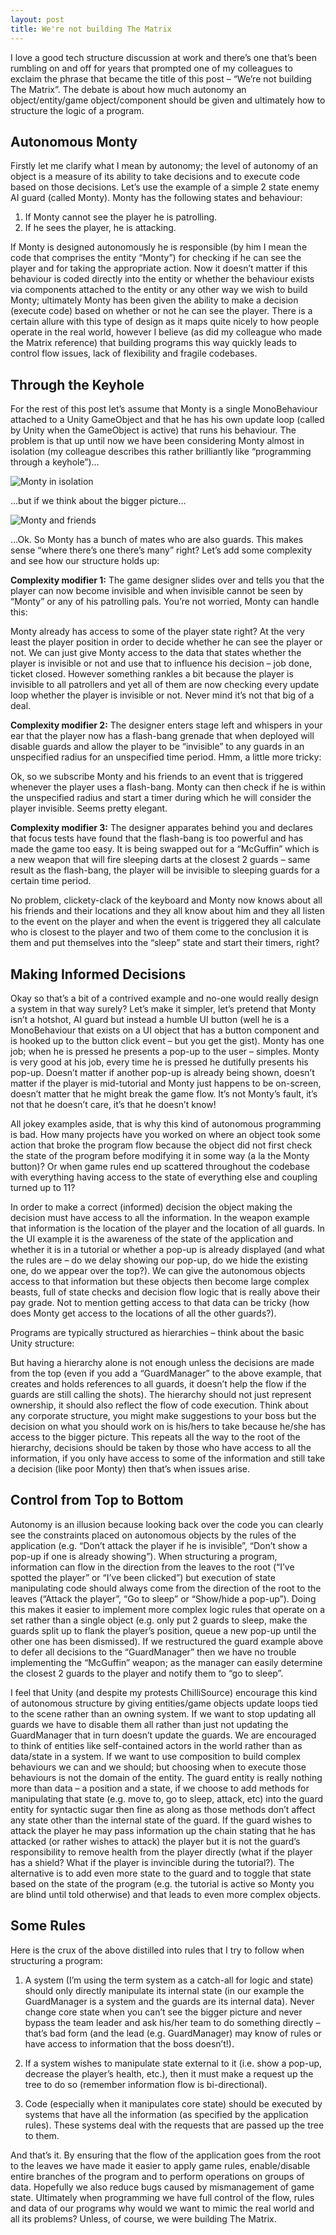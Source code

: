 ```yaml
---
layout: post
title: We're not building The Matrix
---
```


I love a good tech structure discussion at work and there’s one that’s been rumbling on and off for years that prompted one of my colleagues to exclaim the phrase that became the title of this post – “We’re not building The Matrix”. The debate is about how much autonomy an object/entity/game object/component should be given and ultimately how to structure the logic of a program.

## Autonomous Monty

Firstly let me clarify what I mean by autonomy; the level of autonomy of an object is a measure of its ability to take decisions and to execute code based on those decisions. Let’s use the example of a simple 2 state enemy AI guard (called Monty). Monty has the following states and behaviour:

1. If Monty cannot see the player he is patrolling.
2. If he sees the player, he is attacking.

If Monty is designed autonomously he is responsible (by him I mean the code that comprises the entity “Monty”) for checking if he can see the player and for taking the appropriate action. Now it doesn’t matter if this behaviour is coded directly into the entity or whether the behaviour exists via components attached to the entity or any other way we wish to build Monty; ultimately Monty has been given the ability to make a decision (execute code) based on whether or not he can see the player. There is a certain allure with this type of design as it maps quite nicely to how people operate in the real world, however I believe (as did my colleague who made the Matrix reference) that building programs this way quickly leads to control flow issues, lack of flexibility and fragile codebases.

## Through the Keyhole

For the rest of this post let’s assume that Monty is a single MonoBehaviour attached to a Unity GameObject and that he has his own update loop (called by Unity when the GameObject is active) that runs his behaviour. The problem is that up until now we have been considering Monty almost in isolation (my colleague describes this rather brilliantly like “programming through a keyhole”)…  

![Monty in isolation](/assets/Monty1.jpg)

…but if we think about the bigger picture…  

![Monty and friends](/assets/Monty2.jpg)

…Ok. So Monty has a bunch of mates who are also guards. This makes sense “where there’s one there’s many” right? Let’s add some complexity and see how our structure holds up:  

**Complexity modifier 1:** The game designer slides over and tells you that the player can now become invisible and when invisible cannot be seen by “Monty” or any of his patrolling pals. You’re not worried, Monty can handle this:

Monty already has access to some of the player state right? At the very least the player position in order to decide whether he can see the player or not. We can just give Monty access to the data that states whether the player is invisible or not and use that to influence his decision – job done, ticket closed. However something rankles a bit because the player is invisible to all patrollers and yet all of them are now checking every update loop whether the player is invisible or not. Never mind it’s not that big of a deal.

**Complexity modifier 2:** The designer enters stage left and whispers in your ear that the player now has a flash-bang grenade that when deployed will disable guards and allow the player to be “invisible” to any guards in an unspecified radius for an unspecified time period. Hmm, a little more tricky:

Ok, so we subscribe Monty and his friends to an event that is triggered whenever the player uses a flash-bang. Monty can then check if he is within the unspecified radius and start a timer during which he will consider the player invisible. Seems pretty elegant.

**Complexity modifier 3:** The designer apparates behind you and declares that focus tests have found that the flash-bang is too powerful and has made the game too easy. It is being swapped out for a “McGuffin” which is a new weapon that will fire sleeping darts at the closest 2 guards – same result as the flash-bang, the player will be invisible to sleeping guards for a certain time period.

No problem, clickety-clack of the keyboard and Monty now knows about all his friends and their locations and they all know about him and they all listen to the event on the player and when the event is triggered they all calculate who is closest to the player and two of them come to the conclusion it is them and put themselves into the “sleep” state and start their timers, right?


## Making Informed Decisions

Okay so that’s a bit of a contrived example and no-one would really design a system in that way surely? Let’s make it simpler, let’s pretend that Monty isn’t a hotshot, AI guard but instead a humble UI button (well he is a MonoBehaviour that exists on a UI object that has a button component and is hooked up to the button click event – but you get the gist). Monty has one job; when he is pressed he presents a pop-up to the user – simples. Monty is very good at his job, every time he is pressed he dutifully presents his pop-up. Doesn’t matter if another pop-up is already being shown, doesn’t matter if the player is mid-tutorial and Monty just happens to be on-screen, doesn’t matter that he might break the game flow. It’s not Monty’s fault, it’s not that he doesn’t care, it’s that he doesn’t know!

All jokey examples aside, that is why this kind of autonomous programming is bad. How many projects have you worked on where an object took some action that broke the program flow because the object did not first check the state of the program before modifying it in some way (a la the Monty button)? Or when game rules end up scattered throughout the codebase with everything having access to the state of everything else and coupling turned up to 11?

In order to make a correct (informed) decision the object making the decision must have access to all the information. In the weapon example that information is the location of the player and the location of all guards. In the UI example it is the awareness of the state of the application and whether it is in a tutorial or whether a pop-up is already displayed (and what the rules are – do we delay showing our pop-up, do we hide the existing one, do we appear over the top?). We can give the autonomous objects access to that information but these objects then become large complex beasts, full of state checks and decision flow logic that is really above their pay grade. Not to mention getting access to that data can be tricky (how does Monty get access to the locations of all the other guards?).

Programs are typically structured as hierarchies – think about the basic Unity structure:

But having a hierarchy alone is not enough unless the decisions are made from the top (even if you add a “GuardManager” to the above example, that creates and holds references to all guards, it doesn’t help the flow if the guards are still calling the shots). The hierarchy should not just represent ownership, it should also reflect the flow of code execution. Think about any corporate structure, you might make suggestions to your boss but the decision on what you should work on is his/hers to take because he/she has access to the bigger picture. This repeats all the way to the root of the hierarchy, decisions should be taken by those who have access to all the information, if you only have access to some of the information and still take a decision (like poor Monty) then that’s when issues arise.


## Control from Top to Bottom

Autonomy is an illusion because looking back over the code you can clearly see the constraints placed on autonomous objects by the rules of the application (e.g. “Don’t attack the player if he is invisible”, “Don’t show a pop-up if one is already showing”). When structuring a program, information can flow in the direction from the leaves to the root (“I’ve spotted the player” or “I’ve been clicked”) but execution of state manipulating code should always come from the direction of the root to the leaves (“Attack the player”, “Go to sleep” or “Show/hide a pop-up”). Doing this makes it easier to implement more complex logic rules that operate on a set rather than a single object (e.g. only put 2 guards to sleep, make the guards split up to flank the player’s position, queue a new pop-up until the other one has been dismissed). If we restructured the guard example above to defer all decisions to the “GuardManager” then we have no trouble implementing the “McGuffin” weapon; as the manager can easily determine the closest 2 guards to the player and notify them to “go to sleep”.

I feel that Unity (and despite my protests ChilliSource) encourage this kind of autonomous structure by giving entities/game objects update loops tied to the scene rather than an owning system. If we want to stop updating all guards we have to disable them all rather than just not updating the GuardManager that in turn doesn’t update the guards. We are encouraged to think of entities like self-contained actors in the world rather than as data/state in a system. If we want to use composition to build complex behaviours we can and we should; but choosing when to execute those behaviours is not the domain of the entity. The guard entity is really nothing more than data – a position and a state, if we choose to add methods for manipulating that state (e.g. move to, go to sleep, attack, etc) into the guard entity for syntactic sugar then fine as along as those methods don’t affect any state other than the internal state of the guard. If the guard wishes to attack the player he may pass information up the chain stating that he has attacked (or rather wishes to attack) the player but it is not the guard’s responsibility to remove health from the player directly (what if the player has a shield? What if the player is invincible during the tutorial?). The alternative is to add even more state to the guard and to toggle that state based on the state of the program (e.g. the tutorial is active so Monty you are blind until told otherwise) and that leads to even more complex objects.

## Some Rules

Here is the crux of the above distilled into rules that I try to follow when structuring a program:

1. A system (I’m using the term system as a catch-all for logic and state) should only directly manipulate its internal state (in our example the GuardManager is a system and the guards are its internal data). Never change core state when you can’t see the bigger picture and never bypass the team leader and ask his/her team to do something directly – that’s bad form (and the lead (e.g. GuardManager) may know of rules or have access to information that the boss doesn’t!).

2. If a system wishes to manipulate state external to it (i.e. show a pop-up, decrease the player’s health, etc.), then it must make a request up the tree to do so (remember information flow is bi-directional).

3. Code (especially when it manipulates core state) should be executed by systems that have all the information (as specified by the application rules). These systems deal with the requests that are passed up the tree to them.

And that’s it. By ensuring that the flow of the application goes from the root to the leaves we have made it easier to apply game rules, enable/disable entire branches of the program and to perform operations on groups of data. Hopefully we also reduce bugs caused by mismanagement of game state. Ultimately when programming we have full control of the flow, rules and data of our programs why would we want to mimic the real world and all its problems? Unless, of course, we were building The Matrix.